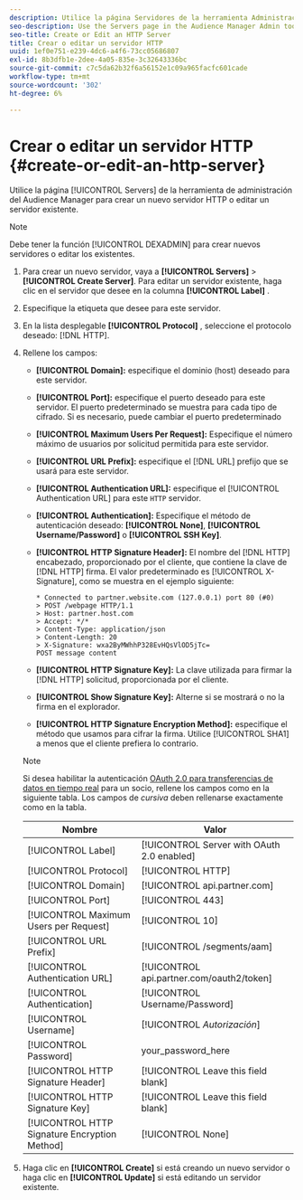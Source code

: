```yaml
---
description: Utilice la página Servidores de la herramienta Administración de Audience Manager para crear un nuevo servidor HTTP o editar un servidor existente.
seo-description: Use the Servers page in the Audience Manager Admin tool to create a new HTTP server or to edit an existing server.
seo-title: Create or Edit an HTTP Server
title: Crear o editar un servidor HTTP
uuid: 1ef0e751-e239-4dc6-a4f6-73cc05686807
exl-id: 8b3dfb1e-2dee-4a05-835e-3c32643336bc
source-git-commit: c7c5da62b32f6a56152e1c09a965facfc601cade
workflow-type: tm+mt
source-wordcount: '302'
ht-degree: 6%

---
```


# Crear o editar un servidor HTTP {#create-or-edit-an-http-server}

Utilice la página [!UICONTROL Servers] de la herramienta de administración del Audience Manager para crear un nuevo servidor HTTP o editar un servidor existente.

>[!NOTE]
>
>Debe tener la función [!UICONTROL DEXADMIN] para crear nuevos servidores o editar los existentes.

1. Para crear un nuevo servidor, vaya a **[!UICONTROL Servers]** > **[!UICONTROL Create Server]**. Para editar un servidor existente, haga clic en el servidor que desee en la columna **[!UICONTROL Label]** .
1. Especifique la etiqueta que desee para este servidor.
1. En la lista desplegable **[!UICONTROL Protocol]** , seleccione el protocolo deseado: [!DNL HTTP].
1. Rellene los campos:

   * **[!UICONTROL Domain]:** especifique el dominio (host) deseado para este servidor.
   * **[!UICONTROL Port]:** especifique el puerto deseado para este servidor. El puerto predeterminado se muestra para cada tipo de cifrado. Si es necesario, puede cambiar el puerto predeterminado
   * **[!UICONTROL Maximum Users Per Request]:** Especifique el número máximo de usuarios por solicitud permitida para este servidor.
   * **[!UICONTROL URL Prefix]:** especifique el  [!DNL URL] prefijo que se usará para este servidor.
   * **[!UICONTROL Authentication URL]:** especifique el  [!UICONTROL Authentication URL] para este  `HTTP` servidor.
   * **[!UICONTROL Authentication]:** Especifique el método de autenticación deseado:  **[!UICONTROL None]**,  **[!UICONTROL Username/Password]** o  **[!UICONTROL SSH Key]**.
   * **[!UICONTROL HTTP Signature Header]:** El nombre del  [!DNL HTTP] encabezado, proporcionado por el cliente, que contiene la clave de  [!DNL HTTP] firma. El valor predeterminado es [!UICONTROL X-Signature], como se muestra en el ejemplo siguiente:

      ```
      * Connected to partner.website.com (127.0.0.1) port 80 (#0)
      > POST /webpage HTTP/1.1
      > Host: partner.host.com
      > Accept: */*
      > Content-Type: application/json
      > Content-Length: 20
      > X-Signature: wxa2ByMWhhP328EvHQsVlOD5jTc=
      POST message content
      ```

   * **[!UICONTROL HTTP Signature Key]:** La clave utilizada para firmar la  [!DNL HTTP] solicitud, proporcionada por el cliente.
   * **[!UICONTROL Show Signature Key]:** Alterne si se mostrará o no la firma en el explorador.
   * **[!UICONTROL HTTP Signature Encryption Method]:** especifique el método que usamos para cifrar la firma. Utilice [!UICONTROL SHA1] a menos que el cliente prefiera lo contrario.

   >[!NOTE]
   >
   >Si desea habilitar la autenticación [OAuth 2.0 para transferencias de datos en tiempo real](https://experienceleague.adobe.com/docs/audience-manager/user-guide/implementation-integration-guides/receiving-audience-data/real-time-outbound-transfers/oauth-in-outbound-transfers.html?lang=en) para un socio, rellene los campos como en la siguiente tabla. Los campos de *cursiva* deben rellenarse exactamente como en la tabla.

   | Nombre  | Valor |
   |---|---|
   | [!UICONTROL Label] | [!UICONTROL Server with OAuth 2.0 enabled] |
   | [!UICONTROL Protocol] | [!UICONTROL HTTP] |
   | [!UICONTROL Domain] | [!UICONTROL api.partner.com] |
   | [!UICONTROL Port] | [!UICONTROL 443] |
   | [!UICONTROL Maximum Users per Request] | [!UICONTROL 10] |
   | [!UICONTROL URL Prefix] | [!UICONTROL /segments/aam] |
   | [!UICONTROL Authentication URL] | [!UICONTROL api.partner.com/oauth2/token] |
   | [!UICONTROL Authentication] | [!UICONTROL Username/Password] |
   | [!UICONTROL Username] | [!UICONTROL *Autorización*] |
   | [!UICONTROL Password] | your_password_here |
   | [!UICONTROL HTTP Signature Header] | [!UICONTROL Leave this field blank] |
   | [!UICONTROL HTTP Signature Key] | [!UICONTROL Leave this field blank] |
   | [!UICONTROL HTTP Signature Encryption Method] | [!UICONTROL None] |

1. Haga clic en **[!UICONTROL Create]** si está creando un nuevo servidor o haga clic en **[!UICONTROL Update]** si está editando un servidor existente.

